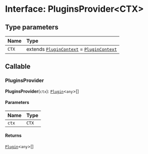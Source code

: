 # Interface: PluginsProvider\<CTX>

## Type parameters

| Name | Type |
| :------ | :------ |
| `CTX` | extends [`PluginContext`](/en/auto-docs/editor/variables/PluginContext-1.md) = [`PluginContext`](/en/auto-docs/editor/variables/PluginContext-1.md) |

## Callable

### PluginsProvider

**PluginsProvider**(`ctx`): [`Plugin`](/en/auto-docs/editor/variables/Plugin-1.md)<`any`>\[]

#### Parameters

| Name | Type |
| :------ | :------ |
| `ctx` | `CTX` |

#### Returns

[`Plugin`](/en/auto-docs/editor/variables/Plugin-1.md)<`any`>\[]
